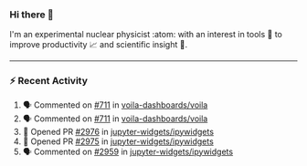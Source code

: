 ### Hi there 👋
I'm an experimental nuclear physicist :atom: with an interest in tools :wrench: to improve productivity :chart_with_upwards_trend: and scientific insight :telescope:.
<!--
**agoose77/agoose77** is a ✨ _special_ ✨ repository because its `README.md` (this file) appears on your GitHub profile.

Here are some ideas to get you started:

- 🔭 I’m currently working on ...
- 🌱 I’m currently learning ...
- 👯 I’m looking to collaborate on ...
- 🤔 I’m looking for help with ...
- 💬 Ask me about ...
- 📫 How to reach me: ...
- 😄 Pronouns: ...
- ⚡ Fun fact: ...
-->

---
### :zap: Recent Activity
<!--START_SECTION:activity-->
1. 🗣 Commented on [#711](https://github.com//voila-dashboards/voila/issues/711) in [voila-dashboards/voila](https://github.com//voila-dashboards/voila)
2. 🗣 Commented on [#711](https://github.com//voila-dashboards/voila/issues/711) in [voila-dashboards/voila](https://github.com//voila-dashboards/voila)
3. 💪 Opened PR [#2976](https://github.com//jupyter-widgets/ipywidgets/pull/2976) in [jupyter-widgets/ipywidgets](https://github.com//jupyter-widgets/ipywidgets)
4. 💪 Opened PR [#2975](https://github.com//jupyter-widgets/ipywidgets/pull/2975) in [jupyter-widgets/ipywidgets](https://github.com//jupyter-widgets/ipywidgets)
5. 🗣 Commented on [#2959](https://github.com//jupyter-widgets/ipywidgets/issues/2959) in [jupyter-widgets/ipywidgets](https://github.com//jupyter-widgets/ipywidgets)
<!--END_SECTION:activity-->
